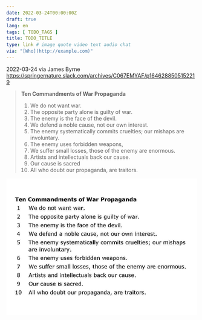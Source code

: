 ```yaml
---
date: 2022-03-24T00:00:00Z
draft: true
lang: en
tags: [ TODO_TAGS ]
title: TODO_TITLE
type: link # image quote video text audio chat
via: "[Who](http://example.com)"
---
```



2022-03-24 via James Byrne
https://springernature.slack.com/archives/C067EMYAF/p1646288505152219


> **Ten Commandments of War Propaganda**
>
> 1. We do not want war.
> 2. The opposite party alone is guilty of war.
> 3. The enemy is the face of the devil.
> 4. We defend a noble cause, not our own interest.
> 5. The enemy systematically commits cruelties; our mishaps
are involuntary.
> 6. The enemy uses forbidden weapons,
> 7. We suffer small losses, those of the enemy are enormous.
> 8. Artists and intellectuals back our cause.
> 9. Our cause is sacred
> 10. All who doubt our propaganda, are traitors.

![2022-03-24 via James Byrne](2022-03-24%20via%20James%20Byrne.jpeg)

